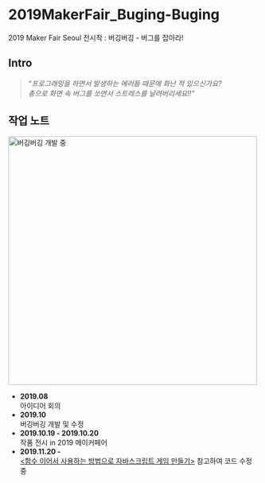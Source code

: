 # 2019MakerFair_Buging-Buging
2019 Maker Fair Seoul 전시작 : 버깅버깅 - 버그를 잡아라!

## Intro
>*“프로그래밍을 하면서 발생하는 에러들 때문에 화난 적 있으신가요?* <br>
>*총으로  화면 속 버그를 쏘면서 스트레스를 날려버리세요!!”*

## 작업 노트
<img src="https://postfiles.pstatic.net/MjAxOTExMjBfMTk2/MDAxNTc0MTg4OTgwMTQ5.taXRok7V_z0iNKnkWoIJ_bI5lq8t8jqHGMNJrauEjj8g.si6oqpHSM3nKbveQont3tpaCvdrXWjQxw4007ThKZrcg.PNG.gkh10004/ad.PNG?type=w773" width="500px" title="버깅버깅 개발 사진" alt="버깅버깅 개발 중"></img><br/>
- **2019.08**<br>아이디어 회의
- **2019.10**<br>버깅버깅 개발 및 수정
- **2019.10.19 - 2019.10.20**<br>작품 전시 in 2019 메이커페어
- **2019.11.20 -**<br>[<함수 이어서 사용하는 방법으로 자바스크립트 게임 만들기>](https://noti.st/afrontend/iF8gO9#sX3gLsk) 참고하여 코드 수정 중
